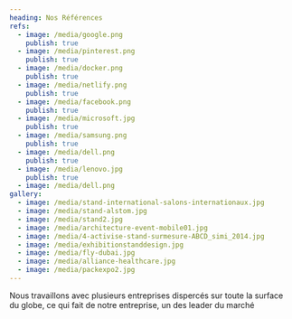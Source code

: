 ```yaml
---
heading: Nos Références
refs:
  - image: /media/google.png
    publish: true
  - image: /media/pinterest.png
    publish: true
  - image: /media/docker.png
    publish: true
  - image: /media/netlify.png
    publish: true
  - image: /media/facebook.png
    publish: true
  - image: /media/microsoft.jpg
    publish: true
  - image: /media/samsung.png
    publish: true
  - image: /media/dell.png
    publish: true
  - image: /media/lenovo.jpg
    publish: true
  - image: /media/dell.png
gallery:
  - image: /media/stand-international-salons-internationaux.jpg
  - image: /media/stand-alstom.jpg
  - image: /media/stand2.jpg
  - image: /media/architecture-event-mobile01.jpg
  - image: /media/4-activise-stand-surmesure-ABCD_simi_2014.jpg
  - image: /media/exhibitionstanddesign.jpg
  - image: /media/fly-dubai.jpg
  - image: /media/alliance-healthcare.jpg
  - image: /media/packexpo2.jpg
---
```

Nous travaillons avec plusieurs entreprises dispercés sur toute la surface du globe, ce qui fait de notre entreprise, un des leader du marché
